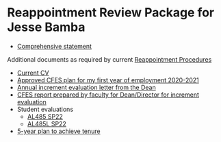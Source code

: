 # Reappointment Review Package for Jesse Bamba

* [Comprehensive statement](final_docs/ComprehensiveStatement4.pdf)

Additional documents as required by current [Reappointment Procedures](REAPPOINTMENT_PROCEDURES.pdf)

* [Current CV](final_docs/CV2023.pdf)
* [Approved CFES plan for my  first year of employment 2020-2021](final_docs/CFES_2020_2021.pdf)
* [Annual increment evaluation letter from the Dean](final_docs/Annual_increment_2020-2021.pdf)
* [CFES report prepared by faculty for Dean/Director for increment evaluation](final_docs/CFES_report_20201207_20211207.pdf)
* Student evaluations
    * [AL485 SP22](final_docs/AL485_SP22.PDF)
    * [AL485L SP22](final_docs/AL485L_SP22.PDF)
* [5-year plan to achieve tenure](final_docs/5_year_plan.pdf)
